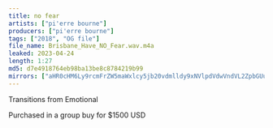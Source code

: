 ```yaml
---
title: no fear
artists: ["pi'erre bourne"]
producers: ["pi'erre bourne"]
tags: ["2018", "OG file"]
file_name: Brisbane_Have_NO_Fear.wav.m4a
leaked: 2023-04-24
length: 1:27
md5: d7e4918764eb98ba13be8c8784219b99
mirrors: ["aHR0cHM6Ly9rcmFrZW5maWxlcy5jb20vdmlldy9xNVlpdVdwVndVL2ZpbGUuaHRtbA==", "aHR0cHM6Ly9kYnJlZS5vcmcvdi81ZjNiZmY="]
---
```

Transitions from Emotional

Purchased in a group buy for $1500 USD
